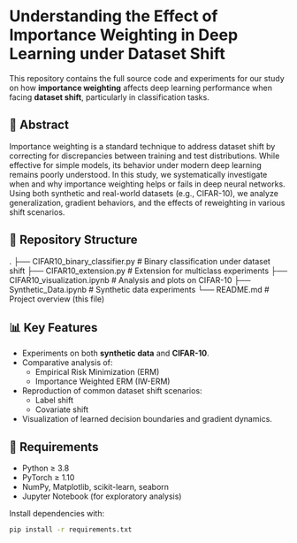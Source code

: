 # Understanding the Effect of Importance Weighting in Deep Learning under Dataset Shift

This repository contains the full source code and experiments for our study on how **importance weighting** affects deep learning performance when facing **dataset shift**, particularly in classification tasks.

## 📄 Abstract

Importance weighting is a standard technique to address dataset shift by correcting for discrepancies between training and test distributions. While effective for simple models, its behavior under modern deep learning remains poorly understood. In this study, we systematically investigate when and why importance weighting helps or fails in deep neural networks. Using both synthetic and real-world datasets (e.g., CIFAR-10), we analyze generalization, gradient behaviors, and the effects of reweighting in various shift scenarios.

## 📂 Repository Structure
.
├── CIFAR10_binary_classifier.py # Binary classification under dataset shift
├── CIFAR10_extension.py # Extension for multiclass experiments
├── CIFAR10_visualization.ipynb # Analysis and plots on CIFAR-10
├── Synthetic_Data.ipynb # Synthetic data experiments
└── README.md # Project overview (this file)

## 📊 Key Features

- Experiments on both **synthetic data** and **CIFAR-10**.
- Comparative analysis of:
  - Empirical Risk Minimization (ERM)
  - Importance Weighted ERM (IW-ERM)
- Reproduction of common dataset shift scenarios:
  - Label shift
  - Covariate shift
- Visualization of learned decision boundaries and gradient dynamics.

## 🧪 Requirements

- Python ≥ 3.8
- PyTorch ≥ 1.10
- NumPy, Matplotlib, scikit-learn, seaborn
- Jupyter Notebook (for exploratory analysis)

Install dependencies with:

```bash
pip install -r requirements.txt
